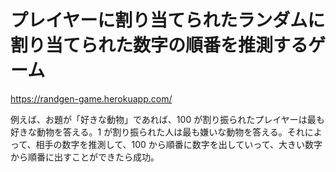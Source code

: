 # プレイヤーに割り当てられたランダムに割り当てられた数字の順番を推測するゲーム
https://randgen-game.herokuapp.com/

例えば、お題が「好きな動物」であれば、100 が割り振られたプレイヤーは最も好きな動物を答える。1 が割り振られた人は最も嫌いな動物を答える。それによって、相手の数字を推測して、100 から順番に数字を出していって、大きい数字から順番に出すことができたら成功。
